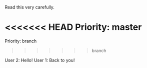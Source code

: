Read this very carefully.

<<<<<<< HEAD
Priority: master
=======
Priority: branch
>>>>>>> branch

User 2: Hello!
User 1: Back to you!